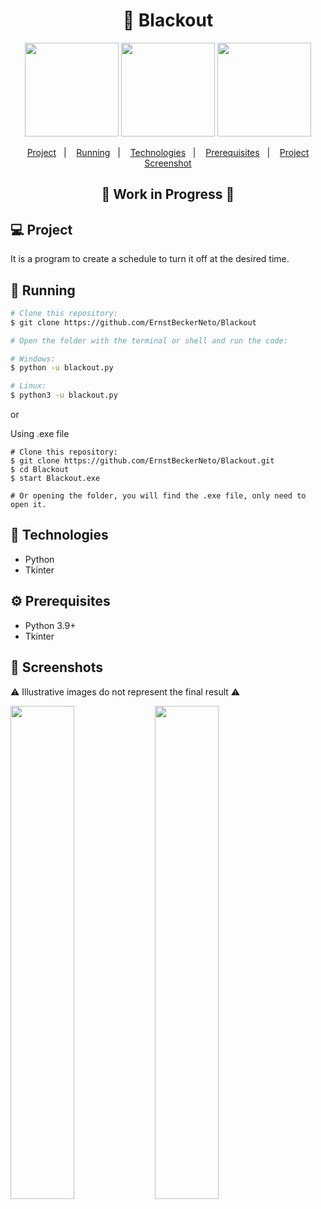 <h1 align="center">
    🛑 Blackout
</h1>

<div align="center">
    <img height="150px" width="150px" src="images/Blackout.ico"></img>
    <img height="150px" src="https://github-readme-stats.vercel.app/api/pin/?username=ernstbeckerneto&repo=Blackout&layout=compact&theme=react&hide_border=true&bg_color=0D1117&title_color=ff0043&icon_color=ff0043">
    <img height="150px" width="150px" src="https://cdn.jsdelivr.net/gh/devicons/devicon/icons/python/python-original.svg">
</div>


<p align="center">
    <a href="#-project">Project</a>&nbsp;&nbsp;&nbsp;|&nbsp;&nbsp;&nbsp;
    <a href="#-running">Running</a>&nbsp;&nbsp;&nbsp;|&nbsp;&nbsp;&nbsp;
    <a href="#-technologies">Technologies</a>&nbsp;&nbsp;&nbsp;|&nbsp;&nbsp;&nbsp;
    <a href="#-prerequisites">Prerequisites</a>&nbsp;&nbsp;&nbsp;|&nbsp;&nbsp;&nbsp;
    <a href="#-screenshots">Project Screenshot</a>
</p>

<div>
    <h2 align="center">
        🚧  Work in Progress  🚧
    </h2>
</div>

<div>
    <h2>💻 Project</h2>
    <p>It is a program to create a schedule to turn it off at the desired time.</p>
</div>

<h2>📗 Running</h2>

```bash
# Clone this repository:
$ git clone https://github.com/ErnstBeckerNeto/Blackout

# Open the folder with the terminal or shell and run the code:

# Windows:
$ python -u blackout.py

# Linux: 
$ python3 -u blackout.py
```

or

Using .exe file

```exe
# Clone this repository:
$ git clone https://github.com/ErnstBeckerNeto/Blackout.git
$ cd Blackout
$ start Blackout.exe

# Or opening the folder, you will find the .exe file, only need to open it.
```


<div>
    <h2>🚀 Technologies</h2>
    <ul>
        <li>Python
        <li>Tkinter
    </ul>
</div>

<div>
    <h2>⚙ Prerequisites</h2>
    <ul>
        <li>Python 3.9+
        <li>Tkinter
    </ul>
</div>

<div>
<h2>📸 Screenshots</h2>
    <p>⚠️ Illustrative images do not represent the final result ⚠️</p>
    <img width="45%" height="45%" src="">
    <img width="45%" height="45%" src="">
</div>
